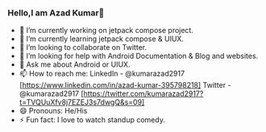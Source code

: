 ### Hello,I am Azad Kumar👋


- 🔭 I’m currently working on jetpack compose project.
- 🌱 I’m currently learning jetpack compose & UIUX.
- 👯 I’m looking to collaborate on Twitter.
- 🤔 I’m looking for help with Android Documentation & Blog and websites.
- 💬 Ask me about Android or UIUX.
- 📫 How to reach me: LinkedIn - @kumarazad2917 [https://www.linkedin.com/in/azad-kumar-395798218]
                      Twitter -  @kumarazad2917 [https://twitter.com/kumarazad2917?t=TVQUuXfv8j7EZEJ3s7dwgQ&s=09]
- 😄 Pronouns: He/His 
- ⚡ Fun fact: I love to watch standup comedy.

